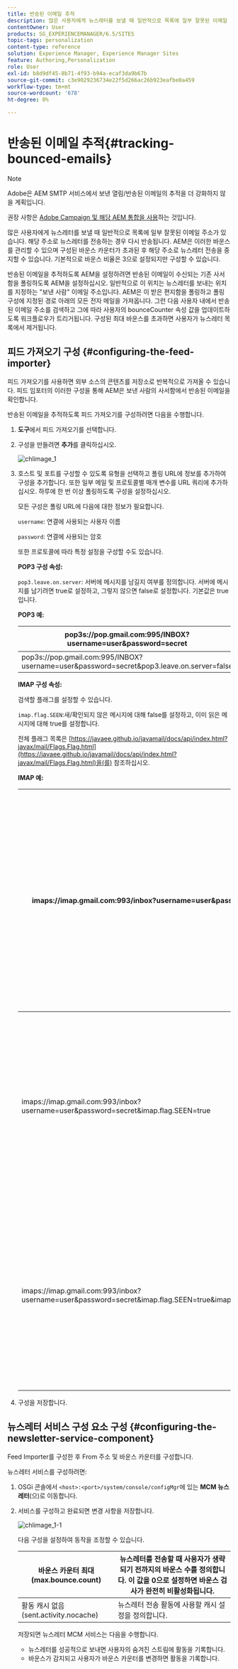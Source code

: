```yaml
---
title: 반송된 이메일 추적
description: 많은 사용자에게 뉴스레터를 보낼 때 일반적으로 목록에 일부 잘못된 이메일 주소가 있습니다. 해당 주소로 뉴스레터를 전송하는 경우 다시 반송됩니다. AEM은 이러한 바운스를 관리할 수 있으며 구성된 바운스 카운터가 초과된 후 해당 주소로 뉴스레터 전송을 중지할 수 있습니다.
contentOwner: User
products: SG_EXPERIENCEMANAGER/6.5/SITES
topic-tags: personalization
content-type: reference
solution: Experience Manager, Experience Manager Sites
feature: Authoring,Personalization
role: User
exl-id: b8d9df45-8b71-4f93-b94a-ecaf3da9b67b
source-git-commit: c3e9029236734e22f5d266ac26b923eafbe0a459
workflow-type: tm+mt
source-wordcount: '678'
ht-degree: 0%

---
```


# 반송된 이메일 추적{#tracking-bounced-emails}

>[!NOTE]
>
>Adobe은 AEM SMTP 서비스에서 보낸 열림/반송된 이메일의 추적을 더 강화하지 않을 계획입니다.
>
>권장 사항은 [Adobe Campaign 및 해당 AEM 통합을 사용](/help/sites-administering/campaign.md)하는 것입니다.

많은 사용자에게 뉴스레터를 보낼 때 일반적으로 목록에 일부 잘못된 이메일 주소가 있습니다. 해당 주소로 뉴스레터를 전송하는 경우 다시 반송됩니다. AEM은 이러한 바운스를 관리할 수 있으며 구성된 바운스 카운터가 초과된 후 해당 주소로 뉴스레터 전송을 중지할 수 있습니다. 기본적으로 바운스 비율은 3으로 설정되지만 구성할 수 있습니다.

반송된 이메일을 추적하도록 AEM을 설정하려면 반송된 이메일이 수신되는 기존 사서함을 폴링하도록 AEM을 설정하십시오. 일반적으로 이 위치는 뉴스레터를 보내는 위치를 지정하는 &quot;보낸 사람&quot; 이메일 주소입니다. AEM은 이 받은 편지함을 폴링하고 폴링 구성에 지정된 경로 아래의 모든 전자 메일을 가져옵니다. 그런 다음 사용자 내에서 반송된 이메일 주소를 검색하고 그에 따라 사용자의 bounceCounter 속성 값을 업데이트하도록 워크플로우가 트리거됩니다. 구성된 최대 바운스를 초과하면 사용자가 뉴스레터 목록에서 제거됩니다.

## 피드 가져오기 구성 {#configuring-the-feed-importer}

피드 가져오기를 사용하면 외부 소스의 콘텐츠를 저장소로 반복적으로 가져올 수 있습니다. 피드 임포터의 이러한 구성을 통해 AEM은 보낸 사람의 사서함에서 반송된 이메일을 확인합니다.

반송된 이메일을 추적하도록 피드 가져오기를 구성하려면 다음을 수행합니다.

1. **도구**&#x200B;에서 피드 가져오기를 선택합니다.

1. 구성을 만들려면 **추가**&#x200B;를 클릭하십시오.

   ![chlimage_1](assets/chlimage_1a.png)

1. 호스트 및 포트를 구성할 수 있도록 유형을 선택하고 폴링 URL에 정보를 추가하여 구성을 추가합니다. 또한 일부 메일 및 프로토콜별 매개 변수를 URL 쿼리에 추가하십시오. 하루에 한 번 이상 폴링하도록 구성을 설정하십시오.

   모든 구성은 폴링 URL에 다음에 대한 정보가 필요합니다.

   `username`: 연결에 사용되는 사용자 이름

   `password`: 연결에 사용되는 암호

   또한 프로토콜에 따라 특정 설정을 구성할 수도 있습니다.

   **POP3 구성 속성:**

   `pop3.leave.on.server`: 서버에 메시지를 남길지 여부를 정의합니다. 서버에 메시지를 남기려면 true로 설정하고, 그렇지 않으면 false로 설정합니다. 기본값은 true입니다.

   **POP3 예:**

   | pop3s://pop.gmail.com:995/INBOX?username=user&amp;password=secret | SSL을 통해 pop3를 사용하여 사용자/암호로 포트 995의 GMail에 연결하고 기본적으로 서버에 메시지 남김 |
   |---|---|
   | pop3s://pop.gmail.com:995/INBOX?username=user&amp;password=secret&amp;pop3.leave.on.server=false | pop3s://pop.gmail.com:995/INBOX?username=user&amp;password=secret&amp;pop3.leave.on.server=false |

   **IMAP 구성 속성:**

   검색할 플래그를 설정할 수 있습니다.

   `imap.flag.SEEN`:새/확인되지 않은 메시지에 대해 false를 설정하고, 이미 읽은 메시지에 대해 true를 설정합니다.

   전체 플래그 목록은 [https://javaee.github.io/javamail/docs/api/index.html?javax/mail/Flags.Flag.html](https://javaee.github.io/javamail/docs/api/index.html?javax/mail/Flags.Flag.html)을(를) 참조하십시오.

   **IMAP 예:**

   | imaps://imap.gmail.com:993/inbox?username=user&amp;password=secret | SSL을 통해 IMAP을 사용하여 사용자/암호로 포트 993의 GMail에 연결합니다. 기본적으로만 새 메시지를 가져옵니다. |
   |---|---|
   | imaps://imap.gmail.com:993/inbox?username=user&amp;password=secret&amp;imap.flag.SEEN=true | SSL을 통해 IMAP을 사용하여 사용자/암호로 GMail 993에 연결하면 이미 표시된 메시지만 표시됩니다. |
   | imaps://imap.gmail.com:993/inbox?username=user&amp;password=secret&amp;imap.flag.SEEN=true&amp;imap.flag.SEEN=false | SSL을 통해 IMAP을 사용하여 사용자/암호로 GMail 993에 연결하고 이미 읽거나 새 메시지를 받았습니다. |

1. 구성을 저장합니다.

## 뉴스레터 서비스 구성 요소 구성 {#configuring-the-newsletter-service-component}

Feed Importer를 구성한 후 From 주소 및 바운스 카운터를 구성합니다.

뉴스레터 서비스를 구성하려면:

1. OSGi 콘솔에서 `<host>:<port>/system/console/configMgr`에 있는 **MCM 뉴스레터**(으)로 이동합니다.

1. 서비스를 구성하고 완료되면 변경 사항을 저장합니다.

   ![chlimage_1-1](assets/chlimage_1-1a.png)

   다음 구성을 설정하여 동작을 조정할 수 있습니다.

   | 바운스 카운터 최대(max.bounce.count) | 뉴스레터를 전송할 때 사용자가 생략되기 전까지의 바운스 수를 정의합니다. 이 값을 0으로 설정하면 바운스 검사가 완전히 비활성화됩니다. |
   |---|---|
   | 활동 캐시 없음(sent.activity.nocache) | 뉴스레터 전송 활동에 사용할 캐시 설정을 정의합니다. |

   저장되면 뉴스레터 MCM 서비스는 다음을 수행합니다.

   * 뉴스레터를 성공적으로 보내면 사용자의 숨겨진 스트림에 활동을 기록합니다.
   * 바운스가 감지되고 사용자가 바운스 카운터를 변경하면 활동을 기록합니다.

